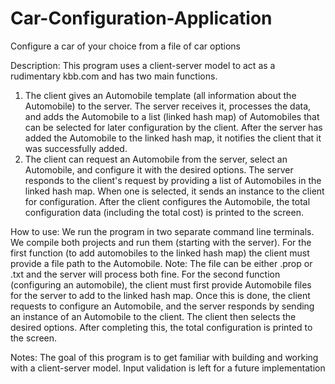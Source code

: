 # Car-Configuration-Application
Configure a car of your choice from a file of car options

Description: 
This program uses a client-server model to act as a rudimentary kbb.com and has two main functions.
1. The client gives an Automobile template (all information about the Automobile) to the server. The server receives it, processes the data, and 
adds the Automobile to a list (linked hash map) of Automobiles that can be selected for later configuration by the client. After the server
has added the Automobile to the linked hash map, it notifies the client that it was successfully added.
2. The client can request an Automobile from the server, select an Automobile, and configure it with the desired options. The server responds to the
client's request by providing a list of Automobiles in the linked hash map. When one is selected, it sends an instance to the client for configuration.
After the client configures the Automobile, the total configuration data (including the total cost) is printed to the screen.


How to use:
We run the program in two separate command line terminals. We compile both projects and run them (starting with the server). For the first function
(to add automobiles to the linked hash map) the client must provide a file path to the Automobile. 
Note: The file can be either .prop or .txt and the server will process both fine.
For the second function (configuring an automobile), the client must first provide Automobile files for the server to add to the linked hash map.
Once this is done, the client requests to configure an Automobile, and the server responds by sending an instance of an Automobile to the client.
The client then selects the desired options. After completing this, the total configuration is printed to the screen.

Notes:
The goal of this program is to get familiar with building and working with a client-server model. 
Input validation is left for a future implementation
